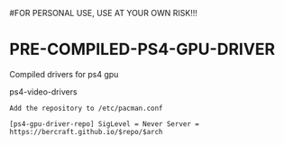 #FOR PERSONAL USE, USE AT YOUR OWN RISK!!!

# PRE-COMPILED-PS4-GPU-DRIVER

Compiled drivers for ps4 gpu

ps4-video-drivers


    Add the repository to /etc/pacman.conf
    
    [ps4-gpu-driver-repo] SigLevel = Never Server = https://bercraft.github.io/$repo/$arch
